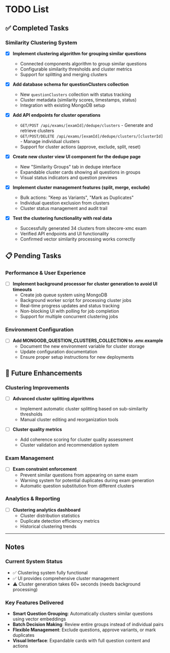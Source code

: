 # TODO List

## ✅ Completed Tasks

### Similarity Clustering System
- [x] **Implement clustering algorithm for grouping similar questions**
  - Connected components algorithm to group similar questions
  - Configurable similarity thresholds and cluster metrics
  - Support for splitting and merging clusters

- [x] **Add database schema for questionClusters collection**
  - New `questionClusters` collection with status tracking
  - Cluster metadata (similarity scores, timestamps, status)
  - Integration with existing MongoDB setup

- [x] **Add API endpoints for cluster operations**
  - `GET/POST /api/exams/[examId]/dedupe/clusters` - Generate and retrieve clusters
  - `GET/POST/DELETE /api/exams/[examId]/dedupe/clusters/[clusterId]` - Manage individual clusters
  - Support for cluster actions (approve, exclude, split, reset)

- [x] **Create new cluster view UI component for the dedupe page**
  - New "Similarity Groups" tab in dedupe interface
  - Expandable cluster cards showing all questions in groups
  - Visual status indicators and question previews

- [x] **Implement cluster management features (split, merge, exclude)**
  - Bulk actions: "Keep as Variants", "Mark as Duplicates"
  - Individual question exclusion from clusters
  - Cluster status management and audit trail

- [x] **Test the clustering functionality with real data**
  - Successfully generated 34 clusters from sitecore-xmc exam
  - Verified API endpoints and UI functionality
  - Confirmed vector similarity processing works correctly

## 📋 Pending Tasks

### Performance & User Experience
- [ ] **Implement background processor for cluster generation to avoid UI timeouts**
  - Create job queue system using MongoDB
  - Background worker script for processing cluster jobs
  - Real-time progress updates and status tracking
  - Non-blocking UI with polling for job completion
  - Support for multiple concurrent clustering jobs

### Environment Configuration
- [ ] **Add MONGODB_QUESTION_CLUSTERS_COLLECTION to .env.example**
  - Document the new environment variable for cluster storage
  - Update configuration documentation
  - Ensure proper setup instructions for new deployments

## 🎯 Future Enhancements

### Clustering Improvements
- [ ] **Advanced cluster splitting algorithms**
  - Implement automatic cluster splitting based on sub-similarity thresholds
  - Manual cluster editing and reorganization tools

- [ ] **Cluster quality metrics**
  - Add coherence scoring for cluster quality assessment
  - Cluster validation and recommendation system

### Exam Management
- [ ] **Exam constraint enforcement**
  - Prevent similar questions from appearing on same exam
  - Warning system for potential duplicates during exam generation
  - Automatic question substitution from different clusters

### Analytics & Reporting
- [ ] **Clustering analytics dashboard**
  - Cluster distribution statistics
  - Duplicate detection efficiency metrics
  - Historical clustering trends

---

## Notes

### Current System Status
- ✅ Clustering system fully functional
- ✅ UI provides comprehensive cluster management
- ⚠️ Cluster generation takes 60+ seconds (needs background processing)

### Key Features Delivered
- **Smart Question Grouping**: Automatically clusters similar questions using vector embeddings
- **Batch Decision Making**: Review entire groups instead of individual pairs
- **Flexible Management**: Exclude questions, approve variants, or mark duplicates
- **Visual Interface**: Expandable cards with full question content and actions
